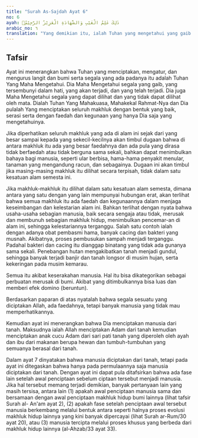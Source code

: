 ```yaml
---
title: "Surah As-Sajdah Ayat 6"
no: 6
ayah: ذٰلِكَ عٰلِمُ الْغَيْبِ وَالشَّهَادَةِ الْعَزِيْزُ الرَّحِيْمُۙ 
arabic_no: ٦
translation: "Yang demikian itu, ialah Tuhan yang mengetahui yang gaib dan yang nyata, Yang Mahaperkasa, Maha Penyayang."
---
```


## Tafsir

Ayat ini menerangkan bahwa Tuhan yang menciptakan, mengatur, dan mengurus langit dan bumi serta segala yang ada padanya itu adalah Tuhan Yang Maha Mengetahui. Dia Maha Mengetahui segala yang gaib, yang tersembunyi dalam hati, yang akan terjadi, dan yang telah terjadi. Dia juga Maha Mengetahui segala yang dapat dilihat dan yang tidak dapat dilihat oleh mata. Dialah Tuhan Yang Mahakuasa, Mahakekal Rahmat-Nya dan Dia pulalah Yang menciptakan seluruh makhluk dengan bentuk yang baik, serasi serta dengan faedah dan kegunaan yang hanya Dia saja yang mengetahuinya.

Jika diperhatikan seluruh makhluk yang ada di alam ini sejak dari yang besar sampai kepada yang sekecil-kecilnya akan timbul dugaan bahwa di antara makhluk itu ada yang besar faedahnya dan ada pula yang dirasa tidak berfaedah atau tidak berguna sama sekali, bahkan dapat menimbulkan bahaya bagi manusia, seperti ular berbisa, hama-hama penyakit menular, tanaman yang mengandung racun, dan sebagainya. Dugaan ini akan timbul jika masing-masing makhluk itu dilihat secara terpisah, tidak dalam satu kesatuan alam semesta ini.

Jika makhluk-makhluk itu dilihat dalam satu kesatuan alam semesta, dimana antara yang satu dengan yang lain mempunyai hubungan erat, akan terlihat bahwa semua makhluk itu ada faedah dan kegunaannya dalam menjaga keseimbangan dan kelestarian alam ini. Bahkan terlihat dengan nyata bahwa usaha-usaha sebagian manusia, baik secara sengaja atau tidak, merusak dan membunuh sebagian makhluk hidup, menimbulkan pencemar-an di alam ini, sehingga kelestariannya terganggu. Salah satu contoh ialah dengan adanya obat pembasmi hama, banyak cacing dan bakteri yang musnah. Akibatnya, proses pembusukan sampah menjadi terganggu. Padahal bakteri dan cacing itu dianggap binatang yang tidak ada gunanya sama sekali. Penebangan hutan mengakibatkan tanah menjadi gundul, sehingga banyak terjadi banjir dan tanah longsor di musim hujan, serta kekeringan pada musim kemarau. 

Semua itu akibat keserakahan manusia. Hal itu bisa dikategorikan sebagai perbuatan merusak di bumi. Akibat yang ditimbulkannya bisa luas dan memberi efek domino (beruntun).

Berdasarkan paparan di atas nyatalah bahwa segala sesuatu yang diciptakan Allah, ada faedahnya, tetapi banyak manusia yang tidak mau memperhatikannya.

Kemudian ayat ini menerangkan bahwa Dia menciptakan manusia dari tanah. Maksudnya ialah Allah menciptakan Adam dari tanah kemudian menciptakan anak cucu Adam dari sari pati tanah yang diperoleh oleh ayah dan ibu dari makanan berupa hewan dan tumbuh-tumbuhan yang semuanya berasal dari tanah.

Dalam ayat 7 dinyatakan bahwa manusia diciptakan dari tanah, tetapi pada ayat ini ditegaskan bahwa hanya pada permulaannya saja manusia diciptakan dari tanah. Dengan ayat ini dapat pula ditafsirkan bahwa ada fase lain setelah awal penciptaan sebelum ciptaan tersebut menjadi manusia. Jika hal tersebut memang terjadi demikian, banyak pertanyaan lain yang masih tersisa, antara lain (1) apakah awal penciptaan manusia sama dan bersamaan dengan awal penciptaan makhluk hidup bumi lainnya (lihat tafsir Surah al- An'am ayat 2), (2) apakah fase setelah penciptaan awal tersebut manusia berkembang melalui bentuk antara seperti halnya proses evolusi makhluk hidup lainnya yang kini banyak dipercayai (lihat Surah ar-Rum/30 ayat 20), atau (3) manusia tercipta melalui proses khusus yang berbeda dari makhluk hidup lainnya (al-Ahzab/33 ayat 33).